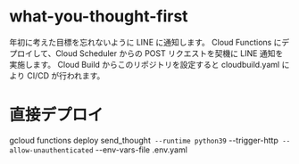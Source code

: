 # what-you-thought-first
年初に考えた目標を忘れないように LINE に通知します。
Cloud Functions にデプロイして、Cloud Scheduler からの POST リクエストを契機に LINE 通知を実施します。
Cloud Build からこのリポジトリを設定すると cloudbuild.yaml により CI/CD が行われます。

# 直接デプロイ
gcloud functions deploy send_thought`
 --runtime python39`
 --trigger-http`
 --allow-unauthenticated`
 --env-vars-file .env.yaml
